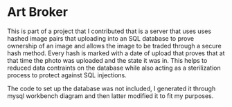 # Art Broker

This is part of a project that I contributed that is a server that uses uses hashed image
pairs that uploading into an SQL database to prove ownership of an image and allows the image
to be traded through a secure hash method. Every hash is marked with a date of upload that proves
that at that time the photo was uploaded and the state it was in. This helps to reduced data contraints
on the database while also acting as a sterilization process to protect against SQL injections.

The code to set up the database was not included, I generated it through mysql workbench diagram and then latter
modified it to fit my purposes.
